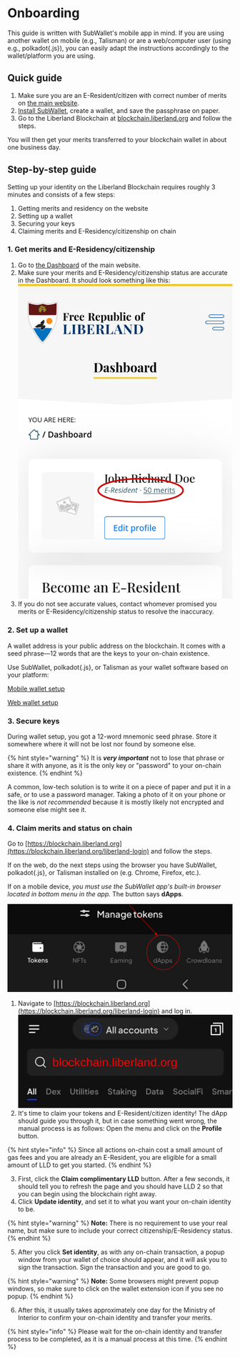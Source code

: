 # Onboarding

This guide is written with SubWallet's mobile app in mind. If you are using another wallet on mobile (e.g., Talisman) or are a web/computer user (using e.g., polkadot{.js}), you can easily adapt the instructions accordingly to the wallet/platform you are using.

## Quick guide

1. Make sure you are an E-Resident/citizen with correct number of merits on [the main website](https://liberland.org).
2. [Install SubWallet](https://www.subwallet.app/download.html), create a wallet, and save the passphrase on paper.
3. Go to the Liberland Blockchain at [blockchain.liberland.org](https://blockchain.liberland.org/liberland-login) and follow the steps.

You will then get your merits transferred to your blockchain wallet in about one business day.

## Step-by-step guide
Setting up your identity on the Liberland Blockchain requires roughly 3 minutes and consists of a few steps:
1. Getting merits and residency on the website
2. Setting up a wallet
3. Securing your keys
4. Claiming merits and E-Residency/citizenship on chain

### 1. Get merits and E-Residency/citizenship
1. Go to [the Dashboard](https://liberland.org/dashboard) of the main website.
2. Make sure your merits and E-Residency/citizenship status are accurate in the Dashboard. It should look something like this:<br />![](../media/profile-status-merits-info.png)
3. If you do not see accurate values, contact whomever promised you merits or E-Residency/citizenship status to resolve the inaccuracy.

### 2. Set up a wallet
A wallet address is your public address on the blockchain. It comes with a seed phrase&mdash;12 words that are the keys to your on-chain existence.

Use SubWallet, polkadot{.js}, or Talisman as your wallet software based on your platform:

[Mobile wallet setup](mobile-wallet.md)

[Web wallet setup](desktop-wallet.md)

### 3.  Secure keys
During wallet setup, you got a 12-word mnemonic seed phrase. Store it somewhere where it will not be lost nor found by someone else.

{% hint style="warning" %}
It is ***very important*** not to lose that phrase or share it with anyone, as it is the only key or "password" to your on-chain existence.
{% endhint %}

A common, low-tech solution is to write it on a piece of paper and put it in a safe, or to use a password manager. Taking a photo of it on your phone or the like is *not recommended* because it is mostly likely not encrypted and someone else might see it.


### 4. Claim merits and status on chain

Go to [https://blockchain.liberland.org](https://blockchain.liberland.org/liberland-login) and follow the steps.

If on the web, do the next steps using the browser you have SubWallet, polkadot{.js}, or Talisman installed on (e.g. Chrome, Firefox, etc.).

If on a mobile device, *you must use the SubWallet app's built-in browser located in bottom menu in the app.* The button says **dApps**.

![](../media/subwallet/subwallet_browser_menu.png)

1. Navigate to [https://blockchain.liberland.org](https://blockchain.liberland.org/liberland-login) and log in.<br />![](../media/subwallet/subwallet_search_bar.jpg)
2. It's time to claim your tokens and E-Resident/citizen identity! The dApp should guide you through it, but in case something went wrong, the manual process is as follows: Open the menu and click on the **Profile** button.

{% hint style="info" %}
Since all actions on-chain cost a small amount of gas fees and you are already an E-Resident, you are eligible for a small amount of LLD to get you started.
{% endhint %}

3. First, click the **Claim complimentary LLD** button. After a few seconds, it should tell you to refresh the page and you should have LLD&nbsp;2 so that you can begin using the blockchain right away.
4. Click **Update identity**, and set it to what you want your on-chain identity to be.

{% hint style="warning" %}
**Note:** There is no requirement to use your real name, but make sure to include your correct citizenship/E-Residency status.
{% endhint %}

5. After you click **Set identity**, as with any on-chain transaction, a popup window from your wallet of choice should appear, and it will ask you to sign the transaction. Sign the transaction and you are good to go.

{% hint style="warning" %}
**Note:** Some browsers might prevent popup windows, so make sure to click on the wallet extension icon if you see no popup.
{% endhint %}

6. After this, it usually takes approximately one day for the Ministry of Interior to confirm your on-chain identity and transfer your merits.

{% hint style="info" %}
Please wait for the on-chain identity and transfer process to be completed, as it is a manual process at this time.
{% endhint %}
